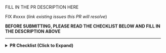 FILL IN THE PR DESCRIPTION HERE

FIX #xxxx (*link existing issues this PR will resolve*)

**BEFORE SUBMITTING, PLEASE READ THE CHECKLIST BELOW AND FILL IN THE DESCRIPTION ABOVE**

---

<details>
<!-- inside this <details> section, markdown rendering does not work, so we use raw html here. -->
<summary><b> PR Checklist (Click to Expand) </b></summary>

<p>Thank you for your contribution to LMCache! Before submitting the pull request, please ensure the PR meets the following criteria. This helps us maintain the code quality and improve the efficiency of the review process.</p>

<h3>PR Title and Classification</h3>
<p>Please try to classify PRs for easy understanding of the type of changes. The PR title is prefixed appropriately to indicate the type of change. Please use one of the following:</p>
<ul>
    <li><code>[Bugfix]</code> for bug fixes.</li>
    <li><code>[CI/Build]</code> for build or continuous integration improvements.</li>
    <li><code>[Doc]</code> for documentation fixes and improvements.</li>
    <li><code>[Model]</code> for adding a new model or improving an existing model. Model name should appear in the title.</li>
    <li><code>[Core]</code> for changes in the core LMCache logic (e.g., <code>LMCacheEngine</code>, <code>Backend</code> etc.)</li>
    <li><code>[Misc]</code> for PRs that do not fit the above categories. Please use this sparingly.</li>
</ul>
<p><strong>Note:</strong> If the PR spans more than one category, please include all relevant prefixes.</p>

<h3>Code Quality</h3>

<p>The PR need to meet the following code quality standards:</p>

<ul>
    <li>Pass all linter checks. Please use <a href="https://github.com/LMCache/LMCache/blob/dev/format.sh"><code>format.sh</code></a> to format your code.</li>
    <li>The code need to be well-documented to ensure future contributors can easily understand the code.</li>
    <li> Please include sufficient tests to ensure the change is stay correct and robust. This includes both unit tests and integration tests.</li>
</ul>

<h3>What to Expect for the Reviews</h3>

To create a new tag for lmcache (Note: `v` prefix is required):
`git tag vx.x.x`
`git push origin vx.x.x` (same version again)

For example:
`git tag v0.3.0`
`git push origin v0.3.0`

In case the workflow fails, delete the tag and try again:
`git tag -d vx.x.x`
`git push origin :refs/tags/vx.x.x`

For example:
`git tag -d v0.3.0`
`git push origin :refs/tags/v0.3.0`

To create a new release and publish `lmcache` Python package to PyPi:
`git remote add upstream git@github.com:LMCache/LMCache.git`
`gh release create vx.x.x --repo LMCache/LMCache --title "vx.x.x" --notes "<Add decsription>"`

For example:
`git remote add upstream git@github.com:LMCache/LMCache.git`
`gh release create v0.3.0 --repo LMCache/LMCache --title "v0.3.0" --notes "LMCache v0.3.0 is a feature realease. Users are encouraged to upgrade for the best experience."`

> [!TIP]
> The creation of a release and subsequent tag generation can be done alternatively from the LMCache [releases](https://github.com/LMCache/LMCache/releases) page.

We aim to address all PRs in a timely manner. If no one reviews your PR within 5 days, please @-mention one of KuntaiDu, ApostaC or YaoJiayi.
